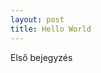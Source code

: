 ```yaml
---
layout: post
title: Hello World
---
```


Első bejegyzés

<script src="https://gist.github.com/morfie/c2a82cdab6dd3edfbd30.js"></script>
